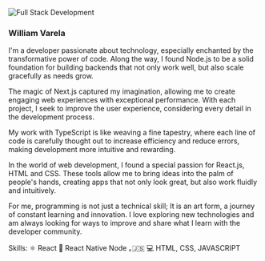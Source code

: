 
![Full Stack Development](https://encrypted-tbn0.gstatic.com/images?q=tbn:ANd9GcQG3b16bfrs3bSUNJ-HBCfTeLb9VIwqFJthwQ&s)
### William Varela

I'm a developer passionate about technology, especially enchanted by the transformative power of code. Along the way, I found Node.js to be a solid foundation for building backends that not only work well, but also scale gracefully as needs grow.

The magic of Next.js captured my imagination, allowing me to create engaging web experiences with exceptional performance. With each project, I seek to improve the user experience, considering every detail in the development process.

My work with TypeScript is like weaving a fine tapestry, where each line of code is carefully thought out to increase efficiency and reduce errors, making development more intuitive and rewarding.

In the world of web development, I found a special passion for React.js, HTML and CSS. These tools allow me to bring ideas into the palm of people's hands, creating apps that not only look great, but also work fluidly and intuitively.

For me, programming is not just a technical skill; It is an art form, a journey of constant learning and innovation. I love exploring new technologies and am always looking for ways to improve and share what I learn with the developer community.

Skills: ⚛ React 📱 React Native Node ｡🇯‌🇸‌ 💻 HTML, CSS, JAVASCRIPT

